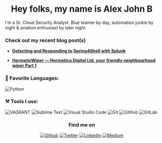 <h1 align = "center"> Hey folks, my name is Alex John B  </h1>

I'm a Sr. Cloud Security Analyst. Blue teamer by day, automation junkie by night & aviation enthusiast by later night.

<h3>Check out my recent blog post(s)</h3>
<ul>
  <li><a href="https://subtlystoic.medium.com/detecting-and-responding-to-spring4shell-with-splunk-89ade99f35fb"><b>Detecting and Responding to Spring4Shell with Splunk</b></a>
</ul>
<ul>
  <li><a href="https://subtlystoic.medium.com/hermeticwiper-hermetica-digital-ltd-your-friendly-neighbourhood-wipe-r-part-1-dbca32b9eb12"><b>HermeticWiper — Hermetica Digital Ltd. your friendly neighbourhood wiper Part 1</b></a>
</ul>
<h3>📄 Favorite Languages:</h3>
<p>
<a target="_blank"><img alt="Python" src="https://img.shields.io/badge/Python-%2312100E.svg?logo=python&style=for-the-badge&logoColor=yellow"/></a> 
</p>
<h3>⚒ Tools I use:</h3>
<p>
<a target="_blank"><img alt="VAGRANT" src="https://img.shields.io/badge/vagrant-%231563FF.svg?style=for-the-badge&logo=vagrant&logoColor=white"/></a> 
<a target="_blank"><img alt="Sublime Text" src="https://img.shields.io/badge/sublime_text-%23575757.svg?style=for-the-badge&logo=sublime-text&logoColor=important"/></a> 
<a target="_blank"><img alt="Visual Studio Code" src="https://img.shields.io/badge/Visual%20Studio%20Code-%2312100E.svg?logo=visual-studio-code&style=for-the-badge&logoColor=blue"/></a> 
<a target="_blank"><img alt="Git" src="https://img.shields.io/badge/Git-%2312100E.svg?logo=git&style=for-the-badge"/></a> 
<a target="_blank"><img alt="GitHub" src="https://img.shields.io/badge/GitHub-black?logo=GitHub&style=for-the-badge"/></a>
  <a target="_blank"><img alt="GitLab" src="https://img.shields.io/badge/gitlab-%23181717.svg?style=for-the-badge&logo=gitlab&logoColor=white"/></a> 
</p>
<h3 align="center">Find me on</h3>
<p align="center"><a 
href="https://github.com/west-wind" target="_blank"><img alt="Github" 
src="https://img.shields.io/badge/GitHub-%2312100E.svg?&style=for-the-badge&logo=Github&logoColor=white" /></a> <a 
href="https://twitter.com/Praetorian_GRD" target="_blank"><img alt="Twitter" 
src="https://img.shields.io/badge/twitter-%2312100E.svg?&style=for-the-badge&logo=twitter&logoColor=blue" /></a> <a 
href="https://www.linkedin.com/in/alexsean" target="_blank"><img alt="LinkedIn" 
src="https://img.shields.io/badge/linkedin-%2312100E.svg?&style=for-the-badge&logo=linkedin&logoColor=blue" /></a> <a 
href="https://medium.com/@subtlystoic" target="_blank"><img alt="Medium" 
src="https://img.shields.io/badge/medium-%2312100E.svg?&style=for-the-badge&logo=medium&logoColor=white" /></a><br><a 
</p>
